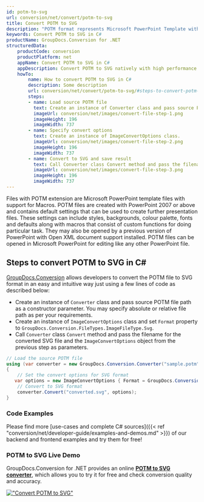 ```yaml
---
id: potm-to-svg
url: conversion/net/convert/potm-to-svg
title: Convert POTM to SVG
description: "POTM format represents Microsoft PowerPoint Template with .potm extension. Learn how to convert POTM to SVG file programmatically in C# language using GroupDocs.Conversion for .NET library."
keywords: Convert POTM to SVG in C#
productName: GroupDocs.Conversion for .NET
structuredData:
    productCode: conversion
    productPlatform: net
    appName: Convert POTM to SVG in C#
    appDescription: Convert POTM to SVG natively with high performance using C# language and server side GroupDocs.Conversion for .NET APIs, without the use of any software like Microsoft or Open Office.
    howTo:
        name: How to convert POTM to SVG in C# 
        description: Some description
        url: conversion/net/convert/potm-to-svg/#steps-to-convert-potm-to-svg-in-c
        steps:
        - name: Load source POTM file 
          text: Create an instance of Converter class and pass source POTM file path as a constructor parameter. You may specify absolute or relative file path as per your requirements. 
          imageUrl: conversion/net/images/convert-file-step-1.png
          imageHeight: 196
          imageWidth: 737
        - name: Specify convert options 
          text: Create an instance of ImageConvertOptions class.
          imageUrl: conversion/net/images/convert-file-step-2.png
          imageHeight: 196
          imageWidth: 737
        - name: Convert to SVG and save result 
          text: Call Converter class Convert method and pass the filename for the converted HTML file and the ImageConvertOptions object from the previous step as parameters.
          imageUrl: conversion/net/images/convert-file-step-3.png
          imageHeight: 196
          imageWidth: 737
---
```


Files with POTM extension are Microsoft PowerPoint template files with support for Macros. POTM files are created with PowerPoint 2007 or above and contains default settings that can be used to create further presentation files. These settings can include styles, backgrounds, colour palette, fonts and defaults along with macros that consist of custom functions for doing particular task. They may also be opened by a previous version of PowerPoint with Open XML document support installed. POTM files can be opened in Microsoft PowerPoint for editing like any other PowerPoint file.

## Steps to convert POTM to SVG in C#

[GroupDocs.Conversion](https://products.groupdocs.com/conversion/net) allows developers to convert the POTM file to SVG format in an easy and intuitive way just using a few lines of code as described below:

* Create an instance of `Converter` class and pass source POTM file path as a constructor parameter. You may specify absolute or relative file path as per your requirements. 
* Create an instance of `ImageConvertOptions` class and set `Format` property to `GroupDocs.Conversion.FileTypes.ImageFileType.Svg`.
* Call `Converter` class `Convert` method and pass the filename for the converted SVG file and the `ImageConvertOptions` object from the previous step as parameters.

```csharp
// Load the source POTM file
using (var converter = new GroupDocs.Conversion.Converter("sample.potm"))
{
    // Set the convert options for SVG format
   var options = new ImageConvertOptions { Format = GroupDocs.Conversion.FileTypes.ImageFileType.Svg };
    // Convert to SVG format
    converter.Convert("converted.svg", options);
}
```

### Code Examples

Please find more [use-cases and complete C# sources]({{< ref "conversion/net/developer-guide/examples-and-demos.md" >}}) of our backend and frontend examples and try them for free!

### POTM to SVG Live Demo

GroupDocs.Conversion for .NET provides an online [**POTM to SVG converter**](https://products.groupdocs.app/conversion/potm-to-svg), which allows you to try it for free and check conversion quality and accuracy.

[!["Convert POTM to SVG"](conversion/net/images/convert-to-svg/convert-potm-to-svg.png)](https://products.groupdocs.app/conversion/potm-to-svg)